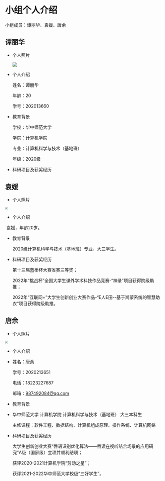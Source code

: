 # 小组个人介绍

小组成员：谭丽华、袁媛、唐余



## 谭丽华

* 个人照片

  <img src="https://great.wzznft.com/i/2023/04/12/tan.jpg" style="zoom:90%;" />
* 个人介绍


  姓名：谭丽华 

  年龄：20

  学号：202013660

* 教育背景

  学校：华中师范大学
  
  学院：计算机学院
  
  专业：计算机科学与技术（基地班）
  
  年级：2020级

* 科研项目及获奖经历
  



## 袁媛

* 个人照片

<img src="https://great.wzznft.com/i/2023/04/12/qsryee.jpg" style="zoom:50%;" />



* 个人介绍

​		袁媛，年龄20岁。

* 教育背景

  2020级计算机科学与技术（基地班）专业，大三学生。

* 科研项目及获奖经历

  第十三届蓝桥杯大赛省赛三等奖；

  2022年“挑战杯”全国大学生课外学术科技作品竞赛-“神录”项目获得院级助推；

  2022年“互联网+”大学生创新创业大赛作品-“E人E田--基于鸿蒙系统的智慧助农”项目获得院级助推。

  

  
## 唐余
* 个人照片

<img src="https://bhimgs.com/i/2023/04/12/w4cheq.jpg" style="zoom:50%;" />

* 个人介绍
* 
  姓名：唐余
  
  学号：2020213651
  
  电话：18223227687
  
  邮箱：987492084@qq.com
  
* 教育背景
* 
  华中师范大学 计算机学院 计算机科学与技术（基地班） 大三本科生
  
  主修课程：软件工程、数据结构、计算机组成原理、操作系统、计算机网络
  
* 科研项目及获奖经历

  大学生创新创业大赛“唇语识别优化算法——唇读在视听结合场景的应用研究”A级（国家级）立项并顺利结项；
  
  获评2020-2021计算机学院“劳动之星”；
  
  获评2021-2022华中师范大学校级“三好学生”。
  

  





